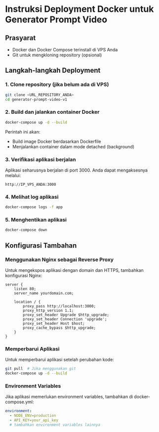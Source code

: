 # Instruksi Deployment Docker untuk Generator Prompt Video

## Prasyarat
- Docker dan Docker Compose terinstall di VPS Anda
- Git untuk mengkloning repository (opsional)

## Langkah-langkah Deployment

### 1. Clone repository (jika belum ada di VPS)
```bash
git clone <URL_REPOSITORY_ANDA>
cd generator-prompt-video-v1
```

### 2. Build dan jalankan container Docker
```bash
docker-compose up -d --build
```

Perintah ini akan:
- Build image Docker berdasarkan Dockerfile
- Menjalankan container dalam mode detached (background)

### 3. Verifikasi aplikasi berjalan
Aplikasi seharusnya berjalan di port 3000. Anda dapat mengaksesnya melalui:
```
http://IP_VPS_ANDA:3000
```

### 4. Melihat log aplikasi
```bash
docker-compose logs -f app
```

### 5. Menghentikan aplikasi
```bash
docker-compose down
```

## Konfigurasi Tambahan

### Menggunakan Nginx sebagai Reverse Proxy
Untuk mengekspos aplikasi dengan domain dan HTTPS, tambahkan konfigurasi Nginx:

```nginx
server {
    listen 80;
    server_name yourdomain.com;

    location / {
        proxy_pass http://localhost:3000;
        proxy_http_version 1.1;
        proxy_set_header Upgrade $http_upgrade;
        proxy_set_header Connection 'upgrade';
        proxy_set_header Host $host;
        proxy_cache_bypass $http_upgrade;
    }
}
```

### Memperbarui Aplikasi
Untuk memperbarui aplikasi setelah perubahan kode:
```bash
git pull  # Jika menggunakan git
docker-compose up -d --build
```

### Environment Variables
Jika aplikasi memerlukan environment variables, tambahkan di docker-compose.yml:
```yaml
environment:
  - NODE_ENV=production
  - API_KEY=your_api_key
  # tambahkan environment variables lainnya
``` 